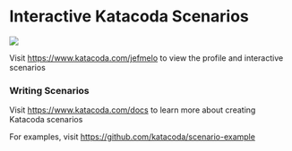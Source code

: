 # Interactive Katacoda Scenarios

[![](http://shields.katacoda.com/katacoda/jefmelo/count.svg)](https://www.katacoda.com/jefmelo "Get your profile on Katacoda.com")

Visit https://www.katacoda.com/jefmelo to view the profile and interactive scenarios

### Writing Scenarios
Visit https://www.katacoda.com/docs to learn more about creating Katacoda scenarios

For examples, visit https://github.com/katacoda/scenario-example
